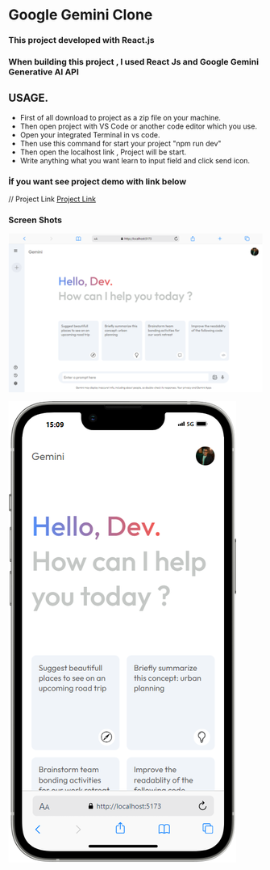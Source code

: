 # Google Gemini Clone
### This project developed with React.js

### When building this project , I used React Js and Google Gemini Generative AI API

## USAGE.
* First of all download to  project as a zip file on your machine.
* Then open project with VS Code or another code editor which you use.
* Open your integrated Terminal in vs code.
* Then use this command for start your project "npm run dev"
* Then open the localhost link , Project will be start.
* Write anything what you want learn to input field and click send icon.

### İf you want see project demo with link below
// Project Link [Project Link](https://symphonious-ganache-74264b.netlify.app/)


### Screen Shots
![Full Page](https://github.com/AdemHos/Google-Gemini-Clone/blob/main/src/assets/Screen%20Shots/ScreenShot-2.png?raw=true)

![Mobile](https://github.com/AdemHos/Google-Gemini-Clone/blob/main/src/assets/Screen%20Shots/ScreenShot-3.png?raw=true)


